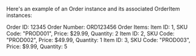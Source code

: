  Here's an example of an Order instance and its associated OrderItem instances:

Order ID: 12345
Order Number: ORD123456
Order Items:
Item ID: 1, SKU Code: "PROD001", Price: $29.99, Quantity: 2
Item ID: 2, SKU Code: "PROD002", Price: $49.99, Quantity: 1
Item ID: 3, SKU Code: "PROD003", Price: $9.99, Quantity: 5